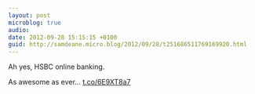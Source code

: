 ```yaml
---
layout: post
microblog: true
audio: 
date: 2012-09-28 15:15:15 +0100
guid: http://samdeane.micro.blog/2012/09/28/t251686511769169920.html
---
```

Ah yes, HSBC online banking.

As awesome as ever... [t.co/6E9XT8a7](http://t.co/6E9XT8a7)
